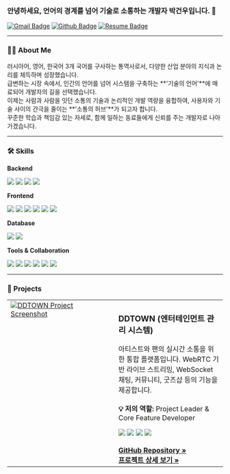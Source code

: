 ### 안녕하세요, 언어의 경계를 넘어 기술로 소통하는 개발자 박건우입니다. 👋

[![Gmail Badge](https://img.shields.io/badge/Gmail-d14836?style=flat-square&logo=Gmail&logoColor=white&link=mailto:pgw5770@gmail.com)](mailto:pgw5770@gmail.com)
[![Github Badge](https://img.shields.io/badge/Github-181717?style=flat-square&logo=Github&logoColor=white&link=https://github.com/GENATHEHUMAN)](https://github.com/GENATHEHUMAN)
[![Resume Badge](https://img.shields.io/badge/Resume-PDF-red?style=flat-square)](여기에_이력서_PDF파일_링크_추가)

---

### 👨‍💻 About Me

러시아어, 영어, 한국어 3개 국어를 구사하는 통역사로서, 다양한 산업 분야의 지식과 논리를 체득하며 성장했습니다. <br/>
급변하는 시장 속에서, 인간의 언어를 넘어 시스템을 구축하는 **'기술의 언어'**에 매료되어 개발자의 길을 선택했습니다. <br/>
이제는 사람과 사람을 잇던 소통의 기술과 논리적인 개발 역량을 융합하여, 사용자와 기술 사이의 간극을 줄이는 **'소통의 허브'**가 되고자 합니다. <br/>
꾸준한 학습과 책임감 있는 자세로, 함께 일하는 동료들에게 신뢰를 주는 개발자로 나아가겠습니다. <br/>

---

### 🛠️ Skills

**Backend**

<img src="https://img.shields.io/badge/Java-007396?style=flat-square&logo=java&logoColor=white"/> <img src="https://img.shields.io/badge/Spring-6DB33F?style=flat-square&logo=spring&logoColor=white"/> <img src="https://img.shields.io/badge/Spring Boot-6DB33F?style=flat-square&logo=springboot&logoColor=white"/> <img src="https://img.shields.io/badge/JSP-007396?style=flat-square&logo=oracle&logoColor=white"/>

**Frontend**

<img src="https://img.shields.io/badge/HTML5-E34F26?style=flat-square&logo=html5&logoColor=white"/> <img src="https://img.shields.io/badge/CSS3-1572B6?style=flat-square&logo=css3&logoColor=white"/> <img src="https://img.shields.io/badge/JavaScript-F7DF1E?style=flat-square&logo=javascript&logoColor=black"/> <img src="https://img.shields.io/badge/jQuery-0769AD?style=flat-square&logo=jquery&logoColor=white"/> <img src="https://img.shields.io/badge/React-61DAFB?style=flat-square&logo=react&logoColor=black"/> <img src="https://img.shields.io/badge/Thymeleaf-005F0F?style=flat-square&logo=thymeleaf&logoColor=white"/> 

**Database**

<img src="https://img.shields.io/badge/Oracle-F80000?style=flat-square&logo=oracle&logoColor=white"/> <img src="https://img.shields.io/badge/MariaDB-003545?style=flat-square&logo=mariadb&logoColor=white"/> 

**Tools & Collaboration**

<img src="https://img.shields.io/badge/Git-F05032?style=flat-square&logo=git&logoColor=white"/> <img src="https://img.shields.io/badge/GitHub-181717?style=flat-square&logo=github&logoColor=white"/> <img src="https://img.shields.io/badge/SVN-809CC9?style=flat-square&logo=subversion&logoColor=white"/> <img src="https://img.shields.io/badge/Redmine-B32626?style=flat-square&logo=redmine&logoColor=white"/> <img src="https://img.shields.io/badge/Amazon AWS-232F3E?style=flat-square&logo=amazonaws&logoColor=white"/> <img src="https://img.shields.io/badge/Docker-2496ED?style=flat-square&logo=docker&logoColor=white"/>

---

### 🚀 Projects

<table>
  <tr>
    <td width="50%" valign="top">
      <a href="https://github.com/GENATHEHUMAN/DDTOWN/blob/main/README.md">
        <img src="https://github.com/user-attachments/assets/e9dc66a4-b080-4284-a1e0-f9e418b3ad87" alt="DDTOWN Project Screenshot"/>
      </a>
    </td>
    <td width="50%" valign="top">
      <h3>DDTOWN (엔터테인먼트 관리 시스템)</h3>
      <p>
        아티스트와 팬의 실시간 소통을 위한 통합 플랫폼입니다. WebRTC 기반 라이브 스트리밍, WebSocket 채팅, 커뮤니티, 굿즈샵 등의 기능을 제공합니다.<br/><br/>
        <strong>💡 저의 역할:</strong> Project Leader & Core Feature Developer
      </p>
      <div>
        <img src="https://img.shields.io/badge/Spring Boot-6DB33F?style=flat-square&logo=springboot&logoColor=white"/>
        <img src="https://img.shields.io/badge/WebRTC-333333?style=flat-square&logo=webrtc&logoColor=white"/>
        <img src="https://img.shields.io/badge/WebSocket-010101?style=flat-square&logo=websocket&logoColor=white"/>
        <img src="https://img.shields.io/badge/Oracle-F80000?style=flat-square&logo=oracle&logoColor=white"/>
      </div>
      <br/>
      <a href="https://github.com/GENATHEHUMAN/DDTOWN"><strong>GitHub Repository &raquo;</strong></a>
      <br/>
      <a href="https://github.com/GENATHEHUMAN/DDTOWN/blob/main/README.md"><strong>프로젝트 상세 보기 &raquo;</strong></a>
    </td>
  </tr>
</table>


